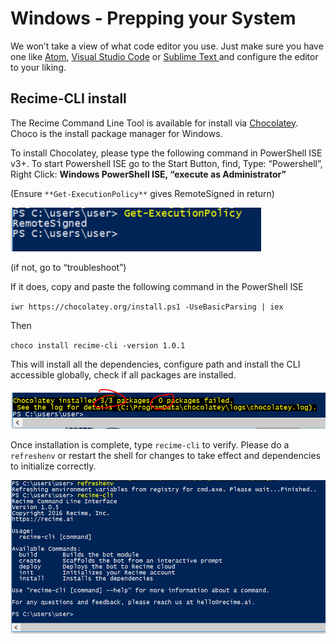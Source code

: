 # Windows - Prepping your System

We won’t take a view of what code editor you use. Just make sure you have one like [Atom](https://atom.io/), [Visual Studio Code](https://code.visualstudio.com/) or [Sublime Text ](https://www.sublimetext.com/3)and configure the editor to your liking.

## **Recime-CLI install**

The Recime Command Line Tool is available for install via [Chocolatey](https://www.google.com/url?q=https://chocolatey.org/&sa=D&ust=1479898801892000&usg=AFQjCNGwrdmjVaUW9F90qwTeLb1e8iqIKA). Choco is the install package manager for Windows.

To install Chocolatey, please type the following command in PowerShell ISE v3+. To start Powershell ISE go to the Start Button, find, Type: “Powershell”, Right Click: **Windows PowerShell ISE, “execute as Administrator”**

\(Ensure `**Get-ExecutionPolicy**` gives RemoteSigned in return\)

![](/assets/image01.png)

\(if not, go to “troubleshoot”\)

If it does, copy and paste the following command in the PowerShell ISE

`iwr https://chocolatey.org/install.ps1 -UseBasicParsing | iex`

Then

`choco install recime-cli -version 1.0.1`

This will install all the dependencies, configure path and install the CLI accessible globally, check if all packages are installed.

![](/assets/image00.png)

Once installation is complete, type `recime-cli` to verify. Please do a `refreshenv` or restart the shell for changes to take effect and dependencies to initialize correctly.

![](/assets/image03.png)
